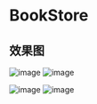 # BookStore

## 效果图

![image](https://github.com/immengzi/BookStore/assets/95157017/258aa0df-6628-467f-a5bc-f8b23634abd5)
![image](https://github.com/immengzi/BookStore/assets/95157017/9a744180-11bd-4d3e-8182-1790e4c8b6f7)

![image](https://github.com/immengzi/BookStore/assets/95157017/fe6e6719-c68e-4373-826c-1e80a3be1da6)
![image](https://github.com/immengzi/BookStore/assets/95157017/cec2bd02-97c4-45b1-ac49-010881c64e06)

